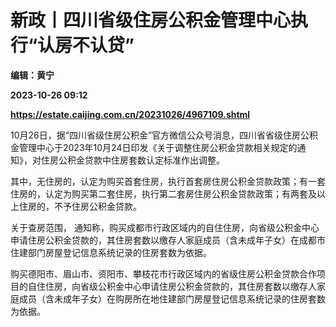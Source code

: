 # 新政丨四川省级住房公积金管理中心执行“认房不认贷”
**编辑：黄宁**

**2023-10-26 09:12**

**https://estate.caijing.com.cn/20231026/4967109.shtml**

10月26日，据“四川省级住房公积金”官方微信公众号消息，四川省省级住房公积金管理中心于2023年10月24日印发《关于调整住房公积金贷款相关规定的通知》，对住房公积金贷款中住房套数认定标准作出调整。

其中，无住房的，认定为购买首套住房，执行首套房住房公积金贷款政策；有一套住房的，认定为购买第二套住房，执行第二套房住房公积金贷款政策；有两套及以上住房的，不予住房公积金贷款。

关于查房范围， 通知称，购买成都市行政区域内的自住住房，向省级公积金中心申请住房公积金贷款的，其住房套数以缴存人家庭成员（含未成年子女）在成都市住建部门房屋登记信息系统记录的住房套数为依据。

购买德阳市、眉山市、资阳市、攀枝花市行政区域内的省级住房公积金贷款合作项目的自住住房，向省级公积金中心申请住房公积金贷款的，其住房套数以缴存人家庭成员（含未成年子女）在购房所在地住建部门房屋登记信息系统记录的住房套数为依据。